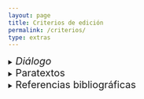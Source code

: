 ```yaml
---
layout: page
title: Criterios de edición
permalink: /criterios/
type: extras
---
```

<details>
<summary><span style="font-size: 20px;"><i>Diálogo</i></span></summary>

<p>El testimonio del <i>Diálogo</i> es el ejemplar que se conserva en el 
Fondo Histórico de la Biblioteca Justino Fernández del Instituto de Investigaciones Estéticas, UNAM: José Bernardo Couto, <i>Diálogo sobre la historia de la pintura en México</i>. México: Oficina Tipográfica de la Secretaría de Fomento, 1889.</p>
                
<p>En esta edición se ha modernizado la ortografía, la puntuación, y el uso de mayúsculas y minúsculas:</p>

<ul>
<li> Se corrigió la acentuación según las normas actuales.</li>
<li> Se conservó el acento en pronombres demostrativos con función pronominal como éste, ése, ésta.</li>

<li> Se normalizaron  nombres; por ejemplo, <i>Balbuena</i> por <i>Valbuena</i>.</li>

<li> Se resolvieron abreviaturas; por ejemplo, <i>ustedes</i> por <i >vdes.</i></li>

<li>Se eliminó coma entre sujeto y verbo, y entre complementos.</li>

<li> Se sustituyó punto y coma (;) en oraciones sencillas por coma (,).</li>

<li> Se completaron años abreviados: <i>57</i> por <i>1757</i>.</li>

<li> Se unifomó el uso de comillas americanas (“”) y angulares («») por angulares («»).</li>

<li> Se respetó la ubicación de las llamadas de las notas después del signo de puntuación por corresponder al uso en México, las cuales se señalan el color rojo.</li>

<li> Se empleó el recurso de una minipestaña con barra de desplazamiento en las notas para que pueda seguirse la lectura cuando el texto es extenso.</li>

<li> Se conservó la numeración con letra de dos notas de edición original con la indicación [N.E. original].</li>

<li> Se señalaron nombres de personas, instituciones, lugares y sucesos con notas de contexto que aparecen en ventanas emergentes (<i>pop up</i>).</li>

<li> Cada nombre de persona o institución tiene un enlace al Fichero de Autoridades Virtual e Internacional (VIAF por sus siglas en inglés, Virtual International Authority File).</li>

<li>Se incluyeron vínculos de georreferenciación en las ciudades.</li>

<li> Los poemas de Bernado de Balbuena se uniformaron de acuerdo con la edición de Luis Íñigo-Madrigal de la <i>Grandeza mexicana</i>.  México: Academia Mexicana de la Lengua, 2014.</li>
</ul>

</details>
<details>
<summary><span style="font-size: 20px;">Paratextos</span></summary>
<p>La «Noticia del autor» se tomó de <i>Obras del Doctor D. José Bernardo Couto. Tomo I. Opúsculos varios</i>. México: V. Agüeros, 1898. Disponible en: <a href="http://cdigital.dgb.uanl.mx/la/1080013799/1080013799.html" target="_blank">Colección Digital UANL</a>.</p>
<ul>
<li>Se modernizó la ortografía, la puntuación, y el uso de mayúsculas y minúsculas.</li>
<li> Se corrigió la acentuación según las normas actuales.</li>
<li> Se unifomó el uso de comillas americanas (“”) por angulares («»).</li>
<li> Se respetó la ubicación de las llamadas de las notas después del signo de puntuación por corresponder al uso en México, las cuales se señalan el color rojo.</li>
<li> Se empleó el recurso de una minipestaña con barra de desplazamiento en las notas para que pueda seguirse la lectura cuando el texto es extenso.</li>
<li> Se conservó la paginación original en números romanos.</li>
</ul>
<p>El «Estudio introductorio» de Juana Gutiérrez Haces y las notas críticas de Rogelio Ruiz Gomar se tomaron de José Bernardo Couto, <i>Diálogo sobre la historia de la pintura en México</i>. México: Consejo Nacional para la Cultura y las Artes, 1995.</p>

<ul>
<li>Se conservó la páginación original del texto de Gutiérrez Haces.</li>

<li>Los números de las notas de Ruiz Gomar están en un color distinto (verde) y entre corchetes para advertir al lector que no son del original con la indicación [N.R.R.G.].</li>
</ul>

</details>

<details>
<summary><span style="font-size: 20px;">Referencias bibliográficas</span></summary>
<ul>
<li>Se respetó cómo se citan las fuentes  en las notas del <i>Diálogo</i> y de «Noticia del autor».</li>

<li> Se mantuvo el sistema latino-humanístico en el «Estudio introductorio» de Juana Gutiérrez Haces y en las notas de Rogelio Ruiz Gomar.</li>

<li> Se usó el sistema Chicago en las referencias de esta edición y en la bibliografía de Recursos de consulta.</li>
</ul>
</details>



